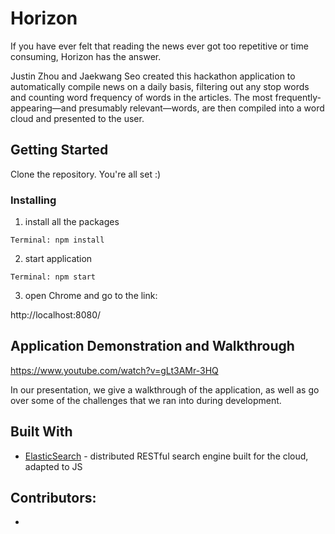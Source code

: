 # Horizon

If you have ever felt that reading the news ever got too repetitive or time consuming, Horizon has the answer.

Justin Zhou and Jaekwang Seo created this hackathon application to automatically compile news on a daily basis, filtering out any stop words and counting word frequency of words in the articles. The most frequently-appearing—and presumably relevant—words, are then compiled into a word cloud and presented to the user.

## Getting Started

Clone the repository. You're all set :)

### Installing

1) install all the packages

```
Terminal: npm install
```

2) start application

```
Terminal: npm start
```

3) open Chrome and go to the link:

http://localhost:8080/

## Application Demonstration and Walkthrough

https://www.youtube.com/watch?v=gLt3AMr-3HQ

In our presentation, we give a walkthrough of the application, as well as go over some of the challenges that we ran into during development.

## Built With

* [ElasticSearch](https://github.com/elastic/elasticsearch-js) - distributed RESTful search engine built for the cloud, adapted to JS 

## Contributors:

*
